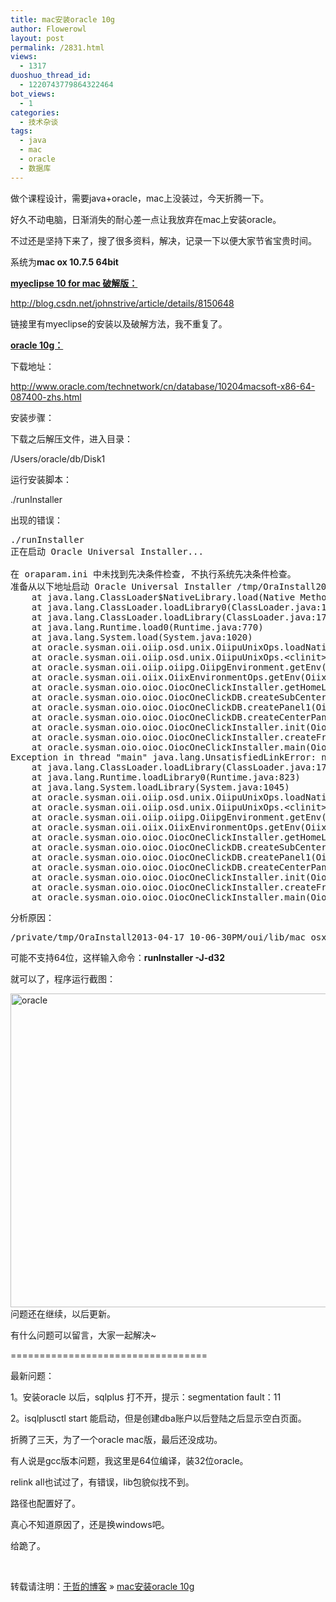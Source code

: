 ```yaml
---
title: mac安装oracle 10g
author: Flowerowl
layout: post
permalink: /2831.html
views:
  - 1317
duoshuo_thread_id:
  - 1220743779864322464
bot_views:
  - 1
categories:
  - 技术杂谈
tags:
  - java
  - mac
  - oracle
  - 数据库
---
```

做个课程设计，需要java+oracle，mac上没装过，今天折腾一下。

好久不动电脑，日渐消失的耐心差一点让我放弃在mac上安装oracle。

不过还是坚持下来了，搜了很多资料，解决，记录一下以便大家节省宝贵时间。

系统为**mac ox 10.7.5 64bit**

**<span style="text-decoration: underline;">myeclipse 10 for mac 破解版：</span>**

<a href="http://blog.csdn.net/johnstrive/article/details/8150648" target="_blank">http://blog.csdn.net/johnstrive/article/details/8150648</a>

链接里有myeclipse的安装以及破解方法，我不重复了。

**<span style="text-decoration: underline;">oracle 10g：</span>**

下载地址：

<a href="http://www.oracle.com/technetwork/cn/database/10204macsoft-x86-64-087400-zhs.html" target="_blank">http://www.oracle.com/technetwork/cn/database/10204macsoft-x86-64-087400-zhs.html</a>

安装步骤：

下载之后解压文件，进入目录：

/Users/oracle/db/Disk1

运行安装脚本：

./runInstaller

出现的错误：

<pre class="lang:default decode:true">./runInstaller
正在启动 Oracle Universal Installer...

在 oraparam.ini 中未找到先决条件检查, 不执行系统先决条件检查。
准备从以下地址启动 Oracle Universal Installer /tmp/OraInstall2013-04-17_10-06-30PM. 请稍候...flowerowl:Disk1 Flowerowl$ java.lang.UnsatisfiedLinkError: /private/tmp/OraInstall2013-04-17_10-06-30PM/oui/lib/mac_osx/liboraInstaller.dylib:  no suitable image found.  Did find:  /private/tmp/OraInstall2013-04-17_10-06-30PM/oui/lib/mac_osx/liboraInstaller.dylib: mach-o, but wrong architecture
	at java.lang.ClassLoader$NativeLibrary.load(Native Method)
	at java.lang.ClassLoader.loadLibrary0(ClassLoader.java:1827)
	at java.lang.ClassLoader.loadLibrary(ClassLoader.java:1703)
	at java.lang.Runtime.load0(Runtime.java:770)
	at java.lang.System.load(System.java:1020)
	at oracle.sysman.oii.oiip.osd.unix.OiipuUnixOps.loadNativeLib(OiipuUnixOps.java:404)
	at oracle.sysman.oii.oiip.osd.unix.OiipuUnixOps.&lt;clinit&gt;(OiipuUnixOps.java:127)
	at oracle.sysman.oii.oiip.oiipg.OiipgEnvironment.getEnv(OiipgEnvironment.java:203)
	at oracle.sysman.oii.oiix.OiixEnvironmentOps.getEnv(OiixEnvironmentOps.java:62)
	at oracle.sysman.oio.oioc.OiocOneClickInstaller.getHomeLoc(OiocOneClickInstaller.java:774)
	at oracle.sysman.oio.oioc.OiocOneClickDB.createSubCenterPanel(OiocOneClickDB.java:409)
	at oracle.sysman.oio.oioc.OiocOneClickDB.createPanel1(OiocOneClickDB.java:301)
	at oracle.sysman.oio.oioc.OiocOneClickDB.createCenterPanel(OiocOneClickDB.java:252)
	at oracle.sysman.oio.oioc.OiocOneClickInstaller.init(OiocOneClickInstaller.java:365)
	at oracle.sysman.oio.oioc.OiocOneClickInstaller.createFrameElements(OiocOneClickInstaller.java:326)
	at oracle.sysman.oio.oioc.OiocOneClickInstaller.main(OiocOneClickInstaller.java:1333)
Exception in thread "main" java.lang.UnsatisfiedLinkError: no oraInstaller in java.library.path
	at java.lang.ClassLoader.loadLibrary(ClassLoader.java:1758)
	at java.lang.Runtime.loadLibrary0(Runtime.java:823)
	at java.lang.System.loadLibrary(System.java:1045)
	at oracle.sysman.oii.oiip.osd.unix.OiipuUnixOps.loadNativeLib(OiipuUnixOps.java:422)
	at oracle.sysman.oii.oiip.osd.unix.OiipuUnixOps.&lt;clinit&gt;(OiipuUnixOps.java:127)
	at oracle.sysman.oii.oiip.oiipg.OiipgEnvironment.getEnv(OiipgEnvironment.java:203)
	at oracle.sysman.oii.oiix.OiixEnvironmentOps.getEnv(OiixEnvironmentOps.java:62)
	at oracle.sysman.oio.oioc.OiocOneClickInstaller.getHomeLoc(OiocOneClickInstaller.java:774)
	at oracle.sysman.oio.oioc.OiocOneClickDB.createSubCenterPanel(OiocOneClickDB.java:409)
	at oracle.sysman.oio.oioc.OiocOneClickDB.createPanel1(OiocOneClickDB.java:301)
	at oracle.sysman.oio.oioc.OiocOneClickDB.createCenterPanel(OiocOneClickDB.java:252)
	at oracle.sysman.oio.oioc.OiocOneClickInstaller.init(OiocOneClickInstaller.java:365)
	at oracle.sysman.oio.oioc.OiocOneClickInstaller.createFrameElements(OiocOneClickInstaller.java:326)
	at oracle.sysman.oio.oioc.OiocOneClickInstaller.main(OiocOneClickInstaller.java:1333)</pre>

分析原因：

<pre>/private/tmp/OraInstall2013-04-17_10-06-30PM/oui/lib/mac_osx/liboraInstaller.dylib: mach-o, but wrong architecture</pre>

可能不支持64位，这样输入命令：**runInstaller -J-d32**

就可以了，程序运行截图：

[<img class="alignnone size-full wp-image-2832" alt="oracle" src="http://lazynight.me/wp-content/uploads/2013/04/oracle.jpg" width="640" height="502" />][1]  
问题还在继续，以后更新。

有什么问题可以留言，大家一起解决~

==================================

最新问题：

1。安装oracle 以后，sqlplus 打不开，提示：segmentation fault：11

2。isqlplusctl start 能启动，但是创建dba账户以后登陆之后显示空白页面。

折腾了三天，为了一个oracle mac版，最后还没成功。

有人说是gcc版本问题，我这里是64位编译，装32位oracle。

relink all也试过了，有错误，lib包貌似找不到。

路径也配置好了。

真心不知道原因了，还是换windows吧。

给跪了。

&nbsp;

转载请注明：[于哲的博客][2] &raquo; [mac安装oracle 10g][3]

 [1]: http://lazynight.me/wp-content/uploads/2013/04/oracle.jpg
 [2]: http://localhost/wordpress
 [3]: http://localhost/wordpress/2831.html